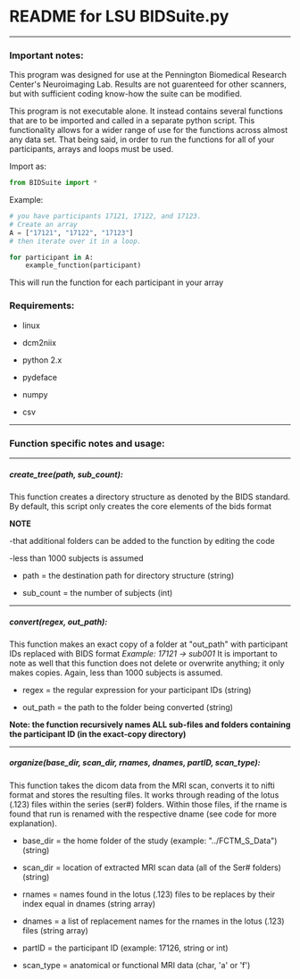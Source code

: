 # README for LSU BIDSuite.py
------------------------------------------------------------------------------------------------------------------------
### Important notes:

This program was designed for use at the Pennington Biomedical Research Center's Neuroimaging Lab. Results are not guarenteed for other scanners, but with sufficient coding know-how the suite can be modified.

This program is not executable alone. It instead contains several functions that are to be
imported and called in a separate python script. This functionality allows for a wider range
of use for the functions across almost any data set. That being said, in order to run the
functions for all of your participants, arrays and loops must be used.

Import as:
```python
from BIDSuite import *
```

Example:
```python
# you have participants 17121, 17122, and 17123.
# Create an array
A = ["17121", "17122", "17123"]
# then iterate over it in a loop.

for participant in A:
    example_function(participant)
```

This will run the function for each participant in your array

### Requirements:

* linux

* dcm2niix

* python 2.x

* pydeface

* numpy

* csv
----
### Function specific notes and usage:
----
##### create_tree(path, sub_count):
This function creates a directory structure as denoted by the BIDS standard.
By default, this script only creates the core elements of the bids format

**NOTE**

-that additional folders can be added to the function by editing the code

-less than 1000 subjects is assumed

* path = the destination path for directory structure (string)

* sub_count = the number of subjects (int)

----
##### convert(regex, out_path):

This function makes an exact copy of a folder at "out_path" with participant IDs replaced with BIDS format
*Example: 17121 -> sub001*
It is important to note as well that this function does not delete or overwrite anything; it only makes copies.
Again, less than 1000 subjects is assumed.

* regex = the regular expression for your participant IDs (string)

* out_path = the path to the folder being converted (string)

**Note: the function recursively names ALL sub-files and folders containing the participant ID (in the exact-copy directory)**

----
##### organize(base_dir, scan_dir, rnames, dnames, partID, scan_type):
This function takes the dicom data from the MRI scan, converts it to nifti format and stores the resulting files.
It works through reading of the lotus (.123) files within the series (ser#) folders. Within those files, if the rname is found that run is renamed with the respective dname (see code for more explanation).

* base_dir = the home folder of the study (example: "../FCTM_S_Data") (string)

* scan_dir = location of extracted MRI scan data (all of the Ser# folders) (string)

* rnames = names found in the lotus (.123) files to be replaces by their index equal in dnames (string array)

* dnames = a list of replacement names for the rnames in the lotus (.123) files (string array)

* partID = the participant ID (example: 17126, string or int)

* scan_type = anatomical or functional MRI data (char, 'a' or 'f')
